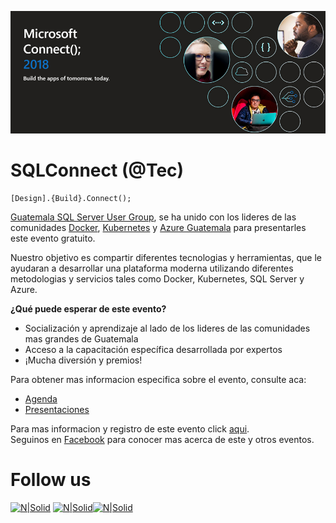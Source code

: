 ![Header](images/header.jpg)
# SQLConnect (@Tec)
```
[Design].{Build}.Connect();
```

[Guatemala SQL Server User Group](https://www.facebook.com/groups/gtssug/), se ha unido con los lideres de las comunidades [Docker](https://www.meetup.com/Docker-Guatemala/), [Kubernetes](https://www.facebook.com/groups/k8s.gt/) y [Azure Guatemala](https://www.facebook.com/groups/azuregt/) para presentarles este evento gratuito.

Nuestro objetivo es compartir diferentes tecnologias y herramientas, que le ayudaran a desarrollar una plataforma moderna utilizando diferentes metodologias y servicios tales como Docker, Kubernetes, SQL Server y Azure.

**¿Qué puede esperar de este evento?**
* Socialización y aprendizaje al lado de los lideres de las comunidades mas grandes de Guatemala
* Acceso a la capacitación específica desarrollada por expertos
* ¡Mucha diversión y premios!

Para obtener mas informacion especifica sobre el evento, consulte aca:
* [Agenda](Agenda.md)
* [Presentaciones](Presentaciones/README.md)

Para mas informacion y registro de este evento click [aqui](https://www.eventbrite.ca/e/modern-migration-tour-2019-guatemala-tickets-61944098466).  
Seguinos en [Facebook](https://www.facebook.com/groups/gtssug/) para conocer mas acerca de este y otros eventos.

# Follow us
[![N|Solid](http://dbamastery.com/wp-content/uploads/2018/08/if_twitter_circle_color_107170.png)](https://twitter.com/gtssug) [![N|Solid](http://dbamastery.com/wp-content/uploads/2018/08/if_github_circle_black_107161.png)](https://github.com/GTSSUG)[![N|Solid](http://dbamastery.com/wp-content/uploads/2018/08/if_browser_1055104.png)](https://www.facebook.com/groups/gtssug/)
